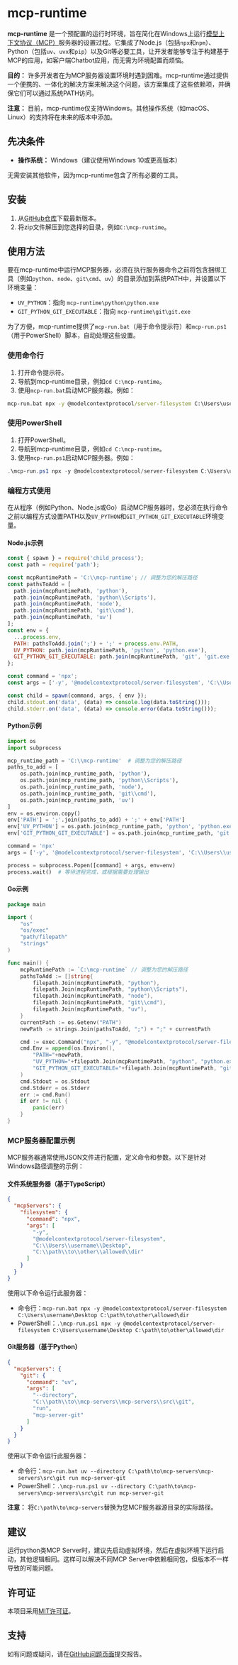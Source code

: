 # mcp-runtime

**mcp-runtime** 是一个预配置的运行时环境，旨在简化在Windows上运行[模型上下文协议（MCP）](https://modelcontextprotocol.io)服务器的设置过程。它集成了Node.js（包括`npx`和`npm`）、Python（包括`uv`、`uvx`和`pip`）以及Git等必要工具，让开发者能够专注于构建基于MCP的应用，如客户端Chatbot应用，而无需为环境配置而烦恼。

**目的：** 许多开发者在为MCP服务器设置环境时遇到困难。mcp-runtime通过提供一个便携的、一体化的解决方案来解决这个问题，该方案集成了这些依赖项，并确保它们可以通过系统PATH访问。

**注意：** 目前，mcp-runtime仅支持Windows。其他操作系统（如macOS、Linux）的支持将在未来的版本中添加。

## 先决条件

- **操作系统：** Windows（建议使用Windows 10或更高版本）

无需安装其他软件，因为mcp-runtime包含了所有必要的工具。

## 安装

1. 从[GitHub仓库](https://github.com/YFGaia/mcp-runtime/releases)下载最新版本。
2. 将zip文件解压到您选择的目录，例如`C:\mcp-runtime`。

## 使用方法

要在mcp-runtime中运行MCP服务器，必须在执行服务器命令之前将包含捆绑工具（例如`python`、`node`、`git\cmd`、`uv`）的目录添加到系统PATH中，并设置以下环境变量：

- `UV_PYTHON`：指向 `mcp-runtime\python\python.exe`
- `GIT_PYTHON_GIT_EXECUTABLE`：指向 `mcp-runtime\git\git.exe`

为了方便，mcp-runtime提供了`mcp-run.bat`（用于命令提示符）和`mcp-run.ps1`（用于PowerShell）脚本，自动处理这些设置。



### 使用命令行

1. 打开命令提示符。
2. 导航到mcp-runtime目录，例如`cd C:\mcp-runtime`。
3. 使用`mcp-run.bat`启动MCP服务器。例如：

```cmd
mcp-run.bat npx -y @modelcontextprotocol/server-filesystem C:\Users\username\Desktop C:\path\to\other\allowed\dir
```

### 使用PowerShell

1. 打开PowerShell。
2. 导航到mcp-runtime目录，例如`cd C:\mcp-runtime`。
3. 使用`mcp-run.ps1`启动MCP服务器。例如：

```powershell
.\mcp-run.ps1 npx -y @modelcontextprotocol/server-filesystem C:\Users\username\Desktop C:\path\to\other\allowed\dir
```

### 编程方式使用

在从程序（例如Python、Node.js或Go）启动MCP服务器时，您必须在执行命令之前以编程方式设置PATH以及`UV_PYTHON`和`GIT_PYTHON_GIT_EXECUTABLE`环境变量。

#### Node.js示例

```javascript
const { spawn } = require('child_process');
const path = require('path');

const mcpRuntimePath = 'C:\\mcp-runtime'; // 调整为您的解压路径
const pathsToAdd = [
  path.join(mcpRuntimePath, 'python'),
  path.join(mcpRuntimePath, 'python\\Scripts'),
  path.join(mcpRuntimePath, 'node'),
  path.join(mcpRuntimePath, 'git\\cmd'),
  path.join(mcpRuntimePath, 'uv')
];
const env = {
  ...process.env,
  PATH: pathsToAdd.join(';') + ';' + process.env.PATH,
  UV_PYTHON: path.join(mcpRuntimePath, 'python', 'python.exe'),
  GIT_PYTHON_GIT_EXECUTABLE: path.join(mcpRuntimePath, 'git', 'git.exe')
};

const command = 'npx';
const args = ['-y', '@modelcontextprotocol/server-filesystem', 'C:\\Users\\username\\Desktop', 'C:\\path\\to\\other\\allowed\\dir'];

const child = spawn(command, args, { env });
child.stdout.on('data', (data) => console.log(data.toString()));
child.stderr.on('data', (data) => console.error(data.toString()));
```

#### Python示例

```python
import os
import subprocess

mcp_runtime_path = 'C:\\mcp-runtime'  # 调整为您的解压路径
paths_to_add = [
    os.path.join(mcp_runtime_path, 'python'),
    os.path.join(mcp_runtime_path, 'python\\Scripts'),
    os.path.join(mcp_runtime_path, 'node'),
    os.path.join(mcp_runtime_path, 'git\\cmd'),
    os.path.join(mcp_runtime_path, 'uv')
]
env = os.environ.copy()
env['PATH'] = ';'.join(paths_to_add) + ';' + env['PATH']
env['UV_PYTHON'] = os.path.join(mcp_runtime_path, 'python', 'python.exe')
env['GIT_PYTHON_GIT_EXECUTABLE'] = os.path.join(mcp_runtime_path, 'git', 'git.exe')

command = 'npx'
args = ['-y', '@modelcontextprotocol/server-filesystem', 'C:\\Users\\username\\Desktop', 'C:\\path\\to\\other\\allowed\\dir']

process = subprocess.Popen([command] + args, env=env)
process.wait()  # 等待进程完成，或根据需要处理输出
```

#### Go示例

```go
package main

import (
    "os"
    "os/exec"
    "path/filepath"
    "strings"
)

func main() {
    mcpRuntimePath := `C:\mcp-runtime` // 调整为您的解压路径
    pathsToAdd := []string{
        filepath.Join(mcpRuntimePath, "python"),
        filepath.Join(mcpRuntimePath, "python\\Scripts"),
        filepath.Join(mcpRuntimePath, "node"),
        filepath.Join(mcpRuntimePath, "git\\cmd"),
        filepath.Join(mcpRuntimePath, "uv"),
    }
    currentPath := os.Getenv("PATH")
    newPath := strings.Join(pathsToAdd, ";") + ";" + currentPath

    cmd := exec.Command("npx", "-y", "@modelcontextprotocol/server-filesystem", `C:\Users\username\Desktop`, `C:\path\to\other\allowed\dir`)
    cmd.Env = append(os.Environ(),
        "PATH="+newPath,
        "UV_PYTHON="+filepath.Join(mcpRuntimePath, "python", "python.exe"),
        "GIT_PYTHON_GIT_EXECUTABLE="+filepath.Join(mcpRuntimePath, "git", "git.exe"),
    )
    cmd.Stdout = os.Stdout
    cmd.Stderr = os.Stderr
    err := cmd.Run()
    if err != nil {
        panic(err)
    }
}
```

### MCP服务器配置示例

MCP服务器通常使用JSON文件进行配置，定义命令和参数。以下是针对Windows路径调整的示例：

#### 文件系统服务器（基于TypeScript）

```json
{
  "mcpServers": {
    "filesystem": {
      "command": "npx",
      "args": [
        "-y",
        "@modelcontextprotocol/server-filesystem",
        "C:\\Users\\username\\Desktop",
        "C:\\path\\to\\other\\allowed\\dir"
      ]
    }
  }
}
```

使用以下命令运行此服务器：

- 命令行：`mcp-run.bat npx -y @modelcontextprotocol/server-filesystem C:\Users\username\Desktop C:\path\to\other\allowed\dir`
- PowerShell：`.\mcp-run.ps1 npx -y @modelcontextprotocol/server-filesystem C:\Users\username\Desktop C:\path\to\other\allowed\dir`

#### Git服务器（基于Python）

```json
{
  "mcpServers": {
    "git": {
      "command": "uv",
      "args": [
        "--directory",
        "C:\\path\\to\\mcp-servers\\mcp-servers\\src\\git",
        "run",
        "mcp-server-git"
      ]
    }
  }
}
```

使用以下命令运行此服务器：

- 命令行：`mcp-run.bat uv --directory C:\path\to\mcp-servers\mcp-servers\src\git run mcp-server-git`
- PowerShell：`.\mcp-run.ps1 uv --directory C:\path\to\mcp-servers\mcp-servers\src\git run mcp-server-git`

**注意：** 将`C:\path\to\mcp-servers`替换为您MCP服务器源目录的实际路径。

## 建议

运行python类MCP Server时，建议先启动虚拟环境，然后在虚拟环境下运行启动，其他逻辑相同。这样可以解决不同MCP Server中依赖相同包，但版本不一样导致的可能问题。

## 许可证

本项目采用[MIT许可证](LICENSE)。

## 支持

如有问题或疑问，请在[GitHub问题页面](https://github.com/YFGaia/mcp-runtime/issues)提交报告。
